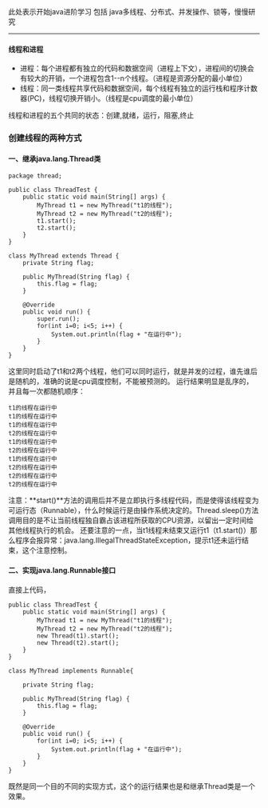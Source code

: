 此处表示开始java进阶学习
包括 java多线程、分布式、并发操作、锁等，慢慢研究

---
#### 线程和进程

* 进程：每个进程都有独立的代码和数据空间（进程上下文），进程间的切换会有较大的开销，一个进程包含1--n个线程。（进程是资源分配的最小单位）
* 线程：同一类线程共享代码和数据空间，每个线程有独立的运行栈和程序计数器(PC)，线程切换开销小。（线程是cpu调度的最小单位）

线程和进程的五个共同的状态：创建,就绪，运行，阻塞,终止

### 创建线程的两种方式
#### 一、继承java.lang.Thread类
```
package thread;

public class ThreadTest {
	public static void main(String[] args) {
		MyThread t1 = new MyThread("t1的线程");
		MyThread t2 = new MyThread("t2的线程");
		t1.start();
		t2.start();
	}
}

class MyThread extends Thread {
	private String flag;
	
	public MyThread(String flag) {
		this.flag = flag;
	}
	
	@Override
	public void run() {
		super.run();
		for(int i=0; i<5; i++) {
			System.out.println(flag + "在运行中");
		}
	}
}
```
这里同时启动了t1和t2两个线程，他们可以同时运行，就是并发的过程，谁先谁后是随机的，准确的说是cpu调度控制，不能被预测的。
运行结果明显是乱序的，并且每一次都随机顺序：
```
t1的线程在运行中
t1的线程在运行中
t1的线程在运行中
t2的线程在运行中
t1的线程在运行中
t2的线程在运行中
t1的线程在运行中
t2的线程在运行中
t2的线程在运行中
t2的线程在运行中
```
注意：**start()**方法的调用后并不是立即执行多线程代码，而是使得该线程变为可运行态（Runnable），什么时候运行是由操作系统决定的。Thread.sleep()方法调用目的是不让当前线程独自霸占该进程所获取的CPU资源，以留出一定时间给其他线程执行的机会。
还要注意的一点，当t1线程未结束又运行t1（t1.start()）那么程序会报异常：java.lang.IllegalThreadStateException，提示t1还未运行结束，这个注意控制。

#### 二、实现java.lang.Runnable接口
直接上代码，
```
public class ThreadTest {
	public static void main(String[] args) {
		MyThread t1 = new MyThread("t1的线程");
		MyThread t2 = new MyThread("t2的线程");
		new Thread(t1).start();
		new Thread(t2).start();
	}
}

class MyThread implements Runnable{

	private String flag;
	
	public MyThread(String flag) {
		this.flag = flag;
	}
	
	@Override
	public void run() {
		for(int i=0; i<5; i++) {
			System.out.println(flag + "在运行中");
		}
	}
}
```
既然是同一个目的不同的实现方式，这个的运行结果也是和继承Thread类是一个效果。




